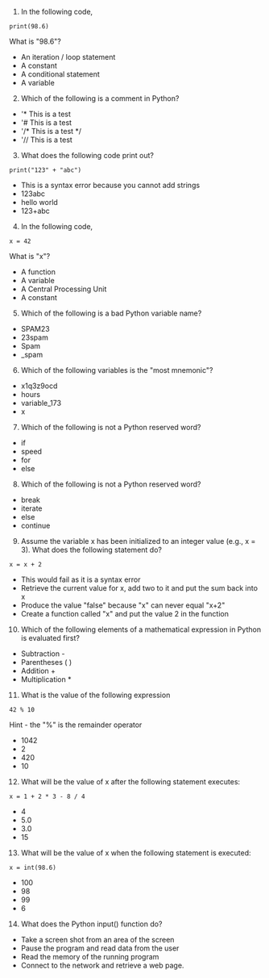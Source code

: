 1. In the following code,
```
print(98.6)
```
What is "98.6"?
- An iteration / loop statement
- A constant
- A conditional statement
- A variable

2. Which of the following is a comment in Python?
- '* This is a test
- '# This is a test
- '/* This is a test */
- '// This is a test

3. What does the following code print out?
```
print("123" + "abc")
```
- This is a syntax error because you cannot add strings
- 123abc
- hello world
- 123+abc

4. In the following code,
```
x = 42
```
What is "x"?
- A function
- A variable
- A Central Processing Unit
- A constant

5. Which of the following is a bad Python variable name?
- SPAM23
- 23spam
- Spam
- _spam

6. Which of the following variables is the "most mnemonic"?
- x1q3z9ocd
- hours
- variable_173
- x

7. Which of the following is not a Python reserved word?
- if
- speed
- for
- else

8. Which of the following is not a Python reserved word?
- break
- iterate
- else
- continue

9. Assume the variable x has been initialized to an integer value (e.g., x = 3). What does the following statement do?
```
x = x + 2
```
- This would fail as it is a syntax error
- Retrieve the current value for x, add two to it and put the sum back into x
- Produce the value "false" because "x" can never equal "x+2"
- Create a function called "x" and put the value 2 in the function

10. Which of the following elements of a mathematical expression in Python is evaluated first?
- Subtraction -
- Parentheses ( )
- Addition +
- Multiplication *

11. What is the value of the following expression
```
42 % 10
```
Hint - the "%" is the remainder operator
- 1042
- 2
- 420
- 10

12. What will be the value of x after the following statement executes:
```
x = 1 + 2 * 3 - 8 / 4
```
- 4
- 5.0
- 3.0
- 15

13. What will be the value of x when the following statement is executed:
```
x = int(98.6)
```
- 100
- 98
- 99
- 6

14. What does the Python input() function do?
- Take a screen shot from an area of the screen
- Pause the program and read data from the user
- Read the memory of the running program
- Connect to the network and retrieve a web page.